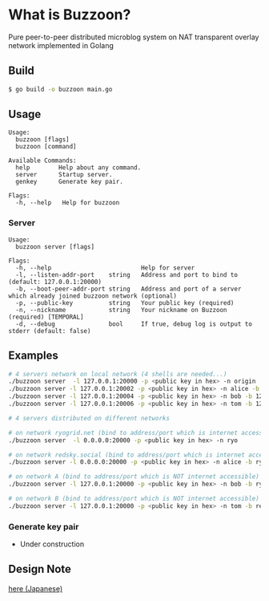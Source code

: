 # What is Buzzoon?
Pure peer-to-peer distributed microblog system on NAT transparent overlay network implemented in Golang

## Build
```bash
$ go build -o buzzoon main.go
```

## Usage
```
Usage:
  buzzoon [flags]
  buzzoon [command]

Available Commands:
  help        Help about any command.
  server      Startup server.
  genkey      Generate key pair.

Flags:
  -h, --help   Help for buzzoon
```

### Server

```
Usage:
  buzzoon server [flags]

Flags:
  -h, --help                         Help for server
  -l, --listen-addr-port    string   Address and port to bind to (default: 127.0.0.1:20000)
  -b, --boot-peer-addr-port string   Address and port of a server which already joined buzzoon network (optional)
  -p, --public-key          string   Your public key (required)
  -n, --nickname            string   Your nickname on Buzzoon (required) [TEMPORAL]
  -d, --debug               bool     If true, debug log is output to stderr (default: false)
```

## Examples
```bash
# 4 servers network on local network (4 shells are needed...)
./buzzoon server  -l 127.0.0.1:20000 -p <public key in hex> -n origin
./buzzoon server -l 127.0.0.1:20002 -p <public key in hex> -n alice -b 127.0.0.1:20000 
./buzzoon server -l 127.0.0.1:20004 -p <public key in hex> -n bob -b 127.0.0.1:20002
./buzzoon server -l 127.0.0.1:20006 -p <public key in hex> -n tom -b 127.0.0.1:20000
```

```bash
# 4 servers distributed on different networks

# on network ryogrid.net (bind to address/port which is internet accessible)
./buzzoon server  -l 0.0.0.0:20000 -p <public key in hex> -n ryo

# on network redsky.social (bind to address/port which is internet accessible)
./buzzoon server -l 0.0.0.0:20000 -p <public key in hex> -n alice -b ryogrid.net:20000 

# on network A (bind to address/port which is NOT internet accessible)
./buzzoon server -l 127.0.0.1:20000 -p <public key in hex> -n bob -b ryogrid.net:20000

# on network B (bind to address/port which is NOT internet accessible)
./buzzoon server -l 127.0.0.1:20000 -p <public key in hex> -n tom -b redsky.social:20000
```

### Generate key pair
- Under construction

## Design Note
[here (Japanese)](https://gist.github.com/ryogrid/0ba0d825c3bb840dffa519c5ab91d4ff)
